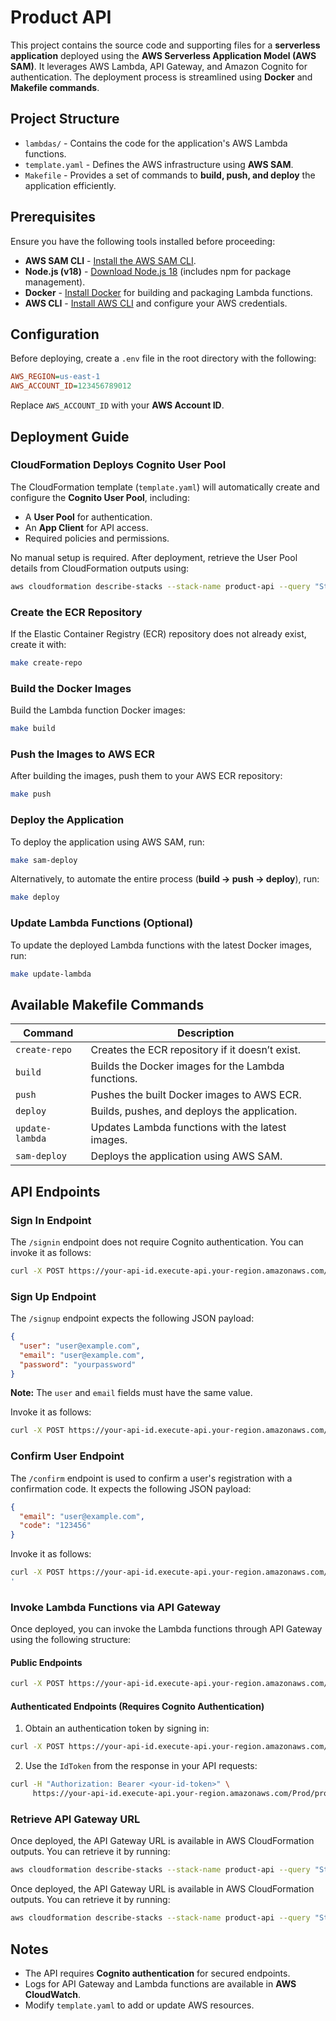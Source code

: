 # Product API

This project contains the source code and supporting files for a **serverless application** deployed using the **AWS Serverless Application Model (AWS SAM)**. It leverages AWS Lambda, API Gateway, and Amazon Cognito for authentication. The deployment process is streamlined using **Docker** and **Makefile commands**.

## Project Structure

- `lambdas/` - Contains the code for the application's AWS Lambda functions.
- `template.yaml` - Defines the AWS infrastructure using **AWS SAM**.
- `Makefile` - Provides a set of commands to **build, push, and deploy** the application efficiently.

## Prerequisites

Ensure you have the following tools installed before proceeding:

- **AWS SAM CLI** - [Install the AWS SAM CLI](https://docs.aws.amazon.com/serverless-application-model/latest/developerguide/serverless-sam-cli-install.html).
- **Node.js (v18)** - [Download Node.js 18](https://nodejs.org/en/) (includes npm for package management).
- **Docker** - [Install Docker](https://hub.docker.com/search/?type=edition\&offering=community) for building and packaging Lambda functions.
- **AWS CLI** - [Install AWS CLI](https://docs.aws.amazon.com/cli/latest/userguide/install-cliv2.html) and configure your AWS credentials.

## Configuration

Before deploying, create a `.env` file in the root directory with the following:

```ini
AWS_REGION=us-east-1
AWS_ACCOUNT_ID=123456789012
```

Replace `AWS_ACCOUNT_ID` with your **AWS Account ID**.

## Deployment Guide

### CloudFormation Deploys Cognito User Pool

The CloudFormation template (`template.yaml`) will automatically create and configure the **Cognito User Pool**, including:

- A **User Pool** for authentication.
- An **App Client** for API access.
- Required policies and permissions.

No manual setup is required. After deployment, retrieve the User Pool details from CloudFormation outputs using:

```bash
aws cloudformation describe-stacks --stack-name product-api --query "Stacks[0].Outputs"
```



### Create the ECR Repository

If the Elastic Container Registry (ECR) repository does not already exist, create it with:

```bash
make create-repo
```

### Build the Docker Images

Build the Lambda function Docker images:

```bash
make build
```

### Push the Images to AWS ECR

After building the images, push them to your AWS ECR repository:

```bash
make push
```

### Deploy the Application

To deploy the application using AWS SAM, run:

```bash
make sam-deploy
```

Alternatively, to automate the entire process (**build → push → deploy**), run:

```bash
make deploy
```

### Update Lambda Functions (Optional)

To update the deployed Lambda functions with the latest Docker images, run:

```bash
make update-lambda
```

## Available Makefile Commands

| Command         | Description                                        |
| --------------- | -------------------------------------------------- |
| `create-repo`   | Creates the ECR repository if it doesn’t exist.    |
| `build`         | Builds the Docker images for the Lambda functions. |
| `push`          | Pushes the built Docker images to AWS ECR.         |
| `deploy`        | Builds, pushes, and deploys the application.       |
| `update-lambda` | Updates Lambda functions with the latest images.   |
| `sam-deploy`    | Deploys the application using AWS SAM.             |

## API Endpoints

### Sign In Endpoint

The `/signin` endpoint does not require Cognito authentication. You can invoke it as follows:

```bash
curl -X POST https://your-api-id.execute-api.your-region.amazonaws.com/Prod/signin -d '{"email": "user@example.com", "password": "yourpassword"}'
```

### Sign Up Endpoint

The `/signup` endpoint expects the following JSON payload:

```json
{
  "user": "user@example.com",
  "email": "user@example.com",
  "password": "yourpassword"
}
```

**Note:** The `user` and `email` fields must have the same value.

Invoke it as follows:

```bash
curl -X POST https://your-api-id.execute-api.your-region.amazonaws.com/Prod/signup -d '{"user": "username", "email": "user@example.com", "password": "yourpassword"}'
```

### Confirm User Endpoint

The `/confirm` endpoint is used to confirm a user's registration with a confirmation code. It expects the following JSON payload:

```json
{
  "email": "user@example.com",
  "code": "123456"
}
```

Invoke it as follows:

```bash
curl -X POST https://your-api-id.execute-api.your-region.amazonaws.com/Prod/confirm -d '{"email": "user@example.com", "code": "123456"}'
'
```


### Invoke Lambda Functions via API Gateway

Once deployed, you can invoke the Lambda functions through API Gateway using the following structure:

#### **Public Endpoints**

```bash
curl -X POST https://your-api-id.execute-api.your-region.amazonaws.com/Prod/signup -d '{"email": "user@example.com", "password": "yourpassword"}'
```

#### **Authenticated Endpoints** (Requires Cognito Authentication)

1. Obtain an authentication token by signing in:

```bash
curl -X POST https://your-api-id.execute-api.your-region.amazonaws.com/Prod/signin -d '{"email": "user@example.com", "password": "yourpassword"}'
```

2. Use the `IdToken` from the response in your API requests:

```bash
curl -H "Authorization: Bearer <your-id-token>" \
     https://your-api-id.execute-api.your-region.amazonaws.com/Prod/products
```

### Retrieve API Gateway URL

Once deployed, the API Gateway URL is available in AWS CloudFormation outputs.
You can retrieve it by running:

```bash
aws cloudformation describe-stacks --stack-name product-api --query "Stacks[0].Outputs"
```

Once deployed, the API Gateway URL is available in AWS CloudFormation outputs.
You can retrieve it by running:

```bash
aws cloudformation describe-stacks --stack-name product-api --query "Stacks[0].Outputs"
```

## Notes

- The API requires **Cognito authentication** for secured endpoints.
- Logs for API Gateway and Lambda functions are available in **AWS CloudWatch**.
- Modify `template.yaml` to add or update AWS resources.


